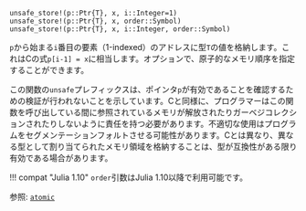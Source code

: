 ```
unsafe_store!(p::Ptr{T}, x, i::Integer=1)
unsafe_store!(p::Ptr{T}, x, order::Symbol)
unsafe_store!(p::Ptr{T}, x, i::Integer, order::Symbol)
```

`p`から始まる`i`番目の要素（1-indexed）のアドレスに型`T`の値を格納します。これはCの式`p[i-1] = x`に相当します。オプションで、原子的なメモリ順序を指定することができます。

この関数の`unsafe`プレフィックスは、ポインタ`p`が有効であることを確認するための検証が行われないことを示しています。Cと同様に、プログラマーはこの関数を呼び出している間に参照されているメモリが解放されたりガーベジコレクションされたりしないように責任を持つ必要があります。不適切な使用はプログラムをセグメンテーションフォルトさせる可能性があります。Cとは異なり、異なる型として割り当てられたメモリ領域を格納することは、型が互換性がある限り有効である場合があります。

!!! compat "Julia 1.10"
    `order`引数はJulia 1.10以降で利用可能です。


参照: [`atomic`](@ref)
